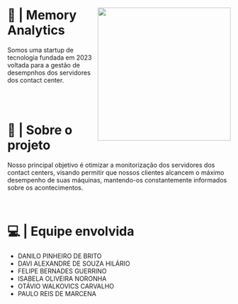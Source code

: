 <div>
  <img height="300" width="300" src="https://cdn.discordapp.com/attachments/1091137101413748786/1142609384971702372/Logo.png" align="right">
  <h1>📘 | Memory Analytics</h1>
  <p> 
    Somos uma startup de tecnologia fundada em 2023 voltada para a gestão de desempnhos dos servidores dos contact center.
  </p>
</div>

<br><br>

  <h1> 📌 | Sobre o projeto </h1>
  <p>
     Nosso principal objetivo é otimizar a monitorização dos servidores dos contact centers, visando permitir que nossos clientes alcancem o máximo desempenho de suas máquinas, mantendo-os constantemente informados sobre os acontecimentos.
  </p>
  
<br>
  
  # 💻 | Equipe envolvida
  - DANILO PINHEIRO DE BRITO  
  - DAVI ALEXANDRE DE SOUZA HILÁRIO  
  - FELIPE BERNADES GUERRINO 
  - ISABELA OLIVEIRA NORONHA 
  - OTÁVIO WALKOVICS CARVALHO 
  - PAULO REIS DE MARCENA  
